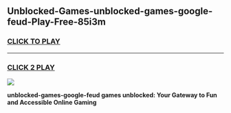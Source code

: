 
## Unblocked-Games-unblocked-games-google-feud-Play-Free-85i3m
<h3>
<a href="https://premium76.site?title=unblocked-games-google-feud&ref=21A">CLICK TO PLAY</a></h3>
<hr>

<h3>
<a href="https://premium76.site?title=unblocked-games-google-feud&ref=21A">CLICK 2 PLAY</a>
  
</h3>

<a href="https://premium76.site?title=unblocked-games-google-feud&ref=21A"><img src="https://clearcache.store/games.png"></a>


**unblocked-games-google-feud games unblocked: Your Gateway to Fun and Accessible Online Gaming**
